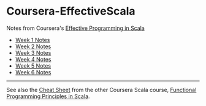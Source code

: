 # Coursera-EffectiveScala
Notes from Coursera's [Effective Programming in Scala](https://www.coursera.org/learn/effective-scala)




* [Week 1 Notes](Week1.md)
* [Week 2 Notes](Week2.md)
* [Week 3 Notes](Week3.md)
* [Week 4 Notes](Week4.md)
* [Week 5 Notes](Week5.md)
* [Week 6 Notes](Week6.md)

---

See also the [Cheat Sheet](https://github.com/lampepfl/progfun-wiki/blob/gh-pages/CheatSheet.md) from the other Coursera Scala course, [Functional Programming Principles in Scala](https://www.coursera.org/learn/scala-functional-programming?specialization=scala).

